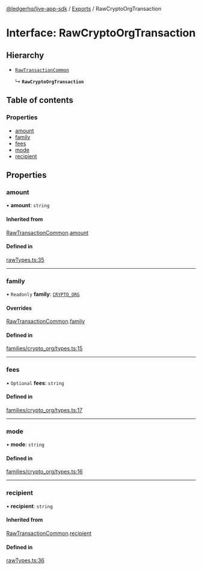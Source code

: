 [@ledgerhq/live-app-sdk](../README.md) / [Exports](../modules.md) / RawCryptoOrgTransaction

# Interface: RawCryptoOrgTransaction

## Hierarchy

- [`RawTransactionCommon`](RawTransactionCommon.md)

  ↳ **`RawCryptoOrgTransaction`**

## Table of contents

### Properties

- [amount](RawCryptoOrgTransaction.md#amount)
- [family](RawCryptoOrgTransaction.md#family)
- [fees](RawCryptoOrgTransaction.md#fees)
- [mode](RawCryptoOrgTransaction.md#mode)
- [recipient](RawCryptoOrgTransaction.md#recipient)

## Properties

### amount

• **amount**: `string`

#### Inherited from

[RawTransactionCommon](RawTransactionCommon.md).[amount](RawTransactionCommon.md#amount)

#### Defined in

[rawTypes.ts:35](https://github.com/LedgerHQ/live-app-sdk/blob/1d8d8d5/src/rawTypes.ts#L35)

___

### family

• `Readonly` **family**: [`CRYPTO_ORG`](../enums/FAMILIES.md#crypto_org)

#### Overrides

[RawTransactionCommon](RawTransactionCommon.md).[family](RawTransactionCommon.md#family)

#### Defined in

[families/crypto_org/types.ts:15](https://github.com/LedgerHQ/live-app-sdk/blob/1d8d8d5/src/families/crypto_org/types.ts#L15)

___

### fees

• `Optional` **fees**: `string`

#### Defined in

[families/crypto_org/types.ts:17](https://github.com/LedgerHQ/live-app-sdk/blob/1d8d8d5/src/families/crypto_org/types.ts#L17)

___

### mode

• **mode**: `string`

#### Defined in

[families/crypto_org/types.ts:16](https://github.com/LedgerHQ/live-app-sdk/blob/1d8d8d5/src/families/crypto_org/types.ts#L16)

___

### recipient

• **recipient**: `string`

#### Inherited from

[RawTransactionCommon](RawTransactionCommon.md).[recipient](RawTransactionCommon.md#recipient)

#### Defined in

[rawTypes.ts:36](https://github.com/LedgerHQ/live-app-sdk/blob/1d8d8d5/src/rawTypes.ts#L36)
